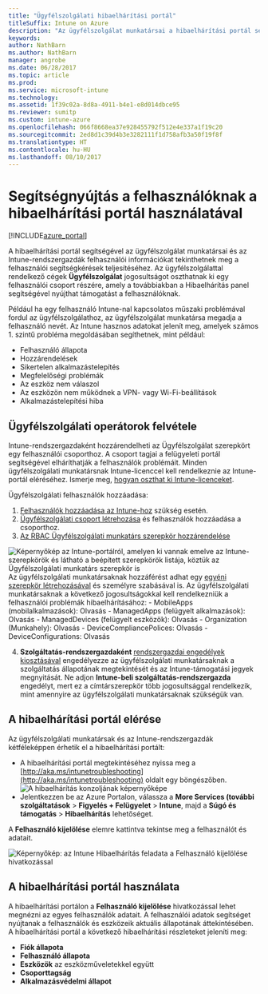 ```yaml
---
title: "Ügyfélszolgálati hibaelhárítási portál"
titleSuffix: Intune on Azure
description: "Az ügyfélszolgálat munkatársai a hibaelhárítási portál segítségével oldják meg a felhasználók műszaki problémáit"
keywords: 
author: NathBarn
ms.author: NathBarn
manager: angrobe
ms.date: 06/28/2017
ms.topic: article
ms.prod: 
ms.service: microsoft-intune
ms.technology: 
ms.assetid: 1f39c02a-8d8a-4911-b4e1-e8d014dbce95
ms.reviewer: sumitp
ms.custom: intune-azure
ms.openlocfilehash: 066f8668ea37e928455792f512e4e337a1f19c20
ms.sourcegitcommit: 2ed8d1c39d4b3e3282111f1d758afb3a50f19f8f
ms.translationtype: HT
ms.contentlocale: hu-HU
ms.lasthandoff: 08/10/2017
---
```

# <a name="use-the-troubleshooting-portal-to-help-users"></a>Segítségnyújtás a felhasználóknak a hibaelhárítási portál használatával

[!INCLUDE[azure_portal](./includes/azure_portal.md)]

A hibaelhárítási portál segítségével az ügyfélszolgálat munkatársai és az Intune-rendszergazdák felhasználói információkat tekinthetnek meg a felhasználói segítségkérések teljesítéséhez. Az ügyfélszolgálattal rendelkező cégek **Ügyfélszolgálat** jogosultságot oszthatnak ki egy felhasználói csoport részére, amely a továbbiakban a Hibaelhárítás panel segítségével nyújthat támogatást a felhasználóknak.

Például ha egy felhasználó Intune-nal kapcsolatos műszaki problémával fordul az ügyfélszolgálathoz, az ügyfélszolgálat munkatársa megadja a felhasználó nevét. Az Intune hasznos adatokat jelenít meg, amelyek számos 1. szintű probléma megoldásában segíthetnek, mint például:
- Felhasználó állapota
- Hozzárendelések
- Sikertelen alkalmazástelepítés
- Megfelelőségi problémák
- Az eszköz nem válaszol
-   Az eszközön nem működnek a VPN- vagy Wi-Fi-beállítások
-   Alkalmazástelepítési hiba

## <a name="add-help-desk-operators"></a>Ügyfélszolgálati operátorok felvétele
Intune-rendszergazdaként hozzárendelheti az Ügyfélszolgálat szerepkört egy felhasználói csoporthoz. A csoport tagjai a felügyeleti portál segítségével elháríthatják a felhasználók problémáit. Minden ügyfélszolgálati munkatársnak Intune-licenccel kell rendelkeznie az Intune-portál eléréséhez. Ismerje meg, [hogyan oszthat ki Intune-licenceket](licenses-assign.md).

Ügyfélszolgálati felhasználók hozzáadása:
1. [Felhasználók hozzáadása az Intune-hoz](users-add.md) szükség esetén.
2. [Ügyfélszolgálati csoport létrehozása](groups-add.md) és felhasználók hozzáadása a csoporthoz.
3. [Az RBAC Ügyfélszolgálati munkatárs szerepkör hozzárendelése](role-based-access-control.md#built-in-roles)

  ![Képernyőkép az Intune-portálról, amelyen ki vannak emelve az Intune-szerepkörök és látható a beépített szerepkörök listája, köztük az Ügyfélszolgálati munkatárs szerepkör is](./media/help-desk-user-add.png) Az ügyfélszolgálati munkatársaknak hozzáférést adhat egy [egyéni szerepkör létrehozásával](role-based-access-control.md#custom-roles) és személyre szabásával is.  Az ügyfélszolgálati munkatársaknak a következő jogosultságokkal kell rendelkezniük a felhasználói problémák hibaelhárításához:
    - MobileApps (mobilalkalmazások): Olvasás
    - ManagedApps (felügyelt alkalmazások): Olvasás
    - ManagedDevices (felügyelt eszközök): Olvasás
    - Organization (Munkahely): Olvasás
    - DeviceCompliancePolices: Olvasás
    - DeviceConfigurations: Olvasás

4. **Szolgáltatás-rendszergazdaként** [rendszergazdai engedélyek kiosztásával](https://docs.microsoft.com/azure/active-directory/active-directory-users-assign-role-azure-portal) engedélyezze az ügyfélszolgálati munkatársaknak a szolgáltatás állapotának megtekintését és az Intune-támogatási jegyek megnyitását. Ne adjon **Intune-beli szolgáltatás-rendszergazda** engedélyt, mert ez a címtárszerepkör több jogosultsággal rendelkezik, mint amennyire az ügyfélszolgálati munkatársaknak szükségük van.

## <a name="access-the-troubleshooting-portal"></a>A hibaelhárítási portál elérése

Az ügyfélszolgálati munkatársak és az Intune-rendszergazdák kétféleképpen érhetik el a hibaelhárítási portált:
- A hibaelhárítási portál megtekintéséhez nyissa meg a [http://aka.ms/intunetroubleshooting](http://aka.ms/intunetroubleshooting) oldalt egy böngészőben.
  ![A hibaelhárítás konzoljának képernyőképe](./media/help-desk-console.png)
- Jelentkezzen be az Azure Portalon, válassza a **More Services (további szolgáltatások** > **Figyelés + Felügyelet** > **Intune**, majd a **Súgó és támogatás** > **Hibaelhárítás** lehetőséget.

A **Felhasználó kijelölése** elemre kattintva tekintse meg a felhasználót és adatait.

![Képernyőkép: az Intune Hibaelhárítás feladata a Felhasználó kijelölése hivatkozással](media/help-desk-user.png)

## <a name="use-the-troubleshooting-portal"></a>A hibaelhárítási portál használata

A hibaelhárítási portálon a **Felhasználó kijelölése** hivatkozással lehet megnézni az egyes felhasználók adatait. A felhasználói adatok segítséget nyújtanak a felhasználók és eszközeik aktuális állapotának áttekintésében. A hibaelhárítási portál a következő hibaelhárítási részleteket jeleníti meg:
- **Fiók állapota**
- **Felhasználó állapota**
- **Eszközök** az eszközműveletekkel együtt
- **Csoporttagság**
- **Alkalmazásvédelmi állapot**
